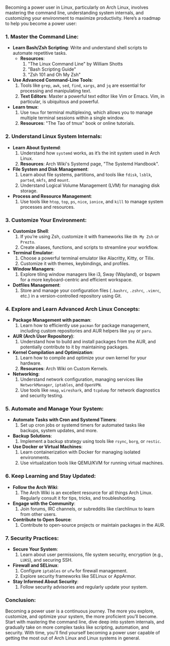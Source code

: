 Becoming a power user in Linux, particularly on Arch Linux, involves mastering the command line, understanding system internals, and customizing your environment to maximize productivity. Here’s a roadmap to help you become a power user:

### **1. Master the Command Line:**
   - **Learn Bash/Zsh Scripting**: Write and understand shell scripts to automate repetitive tasks.
     - **Resources**: 
       1. "The Linux Command Line" by William Shotts
       2. "Bash Scripting Guide"
       3. "Zsh 101 and Oh My Zsh"
   - **Use Advanced Command-Line Tools**:
     1. Tools like `grep`, `awk`, `sed`, `find`, `xargs`, and `jq` are essential for processing and manipulating text.
     2. **Text Editors**: Master a powerful text editor like Vim or Emacs. Vim, in particular, is ubiquitous and powerful.
   - **Learn tmux**:
     1. Use `tmux` for terminal multiplexing, which allows you to manage multiple terminal sessions within a single window.
     2. **Resources**: "The Tao of tmux" book or online tutorials.

### **2. Understand Linux System Internals:**
   - **Learn About Systemd**:
     1. Understand how `systemd` works, as it’s the init system used in Arch Linux.
     2. **Resources**: Arch Wiki's Systemd page, "The Systemd Handbook".
   - **File System and Disk Management**:
     1. Learn about file systems, partitions, and tools like `fdisk`, `lsblk`, `parted`, `mkfs`, and `mount`.
     2. Understand Logical Volume Management (LVM) for managing disk storage.
   - **Process and Resource Management**:
     1. Use tools like `htop`, `top`, `ps`, `nice`, `ionice`, and `kill` to manage system processes and resources.

### **3. Customize Your Environment:**
   - **Customize Shell**:
     1. If you’re using Zsh, customize it with frameworks like `Oh My Zsh` or `Prezto`.
     2. Create aliases, functions, and scripts to streamline your workflow.
   - **Terminal Emulator**:
     1. Choose a powerful terminal emulator like Alacritty, Kitty, or Tilix.
     2. Customize it with themes, keybindings, and profiles.
   - **Window Managers**:
     1. Explore tiling window managers like i3, Sway (Wayland), or bspwm for a more keyboard-centric and efficient workspace.
   - **Dotfiles Management**:
     1. Store and manage your configuration files (`.bashrc`, `.zshrc`, `.vimrc`, etc.) in a version-controlled repository using Git.

### **4. Explore and Learn Advanced Arch Linux Concepts:**
   - **Package Management with pacman**:
     1. Learn how to efficiently use `pacman` for package management, including custom repositories and AUR helpers like `yay` or `paru`.
   - **AUR (Arch User Repository)**:
     1. Understand how to build and install packages from the AUR, and potentially contribute to it by maintaining packages.
   - **Kernel Compilation and Optimization**:
     1. Learn how to compile and optimize your own kernel for your hardware.
     2. **Resources**: Arch Wiki on Custom Kernels.
   - **Networking**:
     1. Understand network configuration, managing services like `NetworkManager`, `iptables`, and `OpenVPN`.
     2. Use tools like `nmap`, `wireshark`, and `tcpdump` for network diagnostics and security testing.

### **5. Automate and Manage Your System:**
   - **Automate Tasks with Cron and Systemd Timers**:
     1. Set up cron jobs or systemd timers for automated tasks like backups, system updates, and more.
   - **Backup Solutions**:
     1. Implement a backup strategy using tools like `rsync`, `borg`, or `restic`.
   - **Use Docker or Virtual Machines**:
     1. Learn containerization with Docker for managing isolated environments.
     2. Use virtualization tools like QEMU/KVM for running virtual machines.

### **6. Keep Learning and Stay Updated:**
   - **Follow the Arch Wiki**:
     1. The Arch Wiki is an excellent resource for all things Arch Linux. Regularly consult it for tips, tricks, and troubleshooting.
   - **Engage with the Community**:
     1. Join forums, IRC channels, or subreddits like r/archlinux to learn from other users.
   - **Contribute to Open Source**:
     1. Contribute to open-source projects or maintain packages in the AUR.

### **7. Security Practices:**
   - **Secure Your System**:
     1. Learn about user permissions, file system security, encryption (e.g., `LUKS`), and securing SSH.
   - **Firewall and SELinux**:
     1. Configure `iptables` or `ufw` for firewall management.
     2. Explore security frameworks like SELinux or AppArmor.
   - **Stay Informed About Security**:
     1. Follow security advisories and regularly update your system.

### **Conclusion:**
Becoming a power user is a continuous journey. The more you explore, customize, and optimize your system, the more proficient you’ll become. Start with mastering the command line, dive deep into system internals, and gradually take on more complex tasks like scripting, automation, and security. With time, you'll find yourself becoming a power user capable of getting the most out of Arch Linux and Linux systems in general.